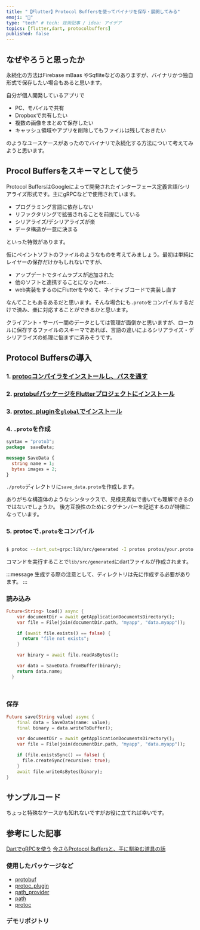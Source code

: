 ```yaml
---
title: "【Flutter】Protocol Buffersを使ってバイナリを保存・展開してみる"
emoji: "📁"
type: "tech" # tech: 技術記事 / idea: アイデア
topics: [flutter,dart, protocolbuffers]
published: false
---
```


## なぜやろうと思ったか

永続化の方法はFirebase mBaas やSqfliteなどのありますが、バイナリかつ独自形式で保存したい場合もあると思います。

自分が個人開発しているアプリで  
- PC、モバイルで共有
- Dropboxで共有したい
- 複数の画像をまとめて保存したい
- キャッシュ領域やアプリを削除してもファイルは残しておきたい


のようなユースケースがあったのでバイナリで永続化する方法について考えてみようと思います。  


## Procol Buffersをスキーマとして使う
Protocol BuffersはGoogleによって開発されたインターフェース定義言語/シリアライズ形式です。主にgRPCなどで使用されています。  

- プログラミング言語に依存しない
- リファクタリングで拡張されることを前提にしている
- シリアライズ/デシリアライズが楽
- データ構造が一意に決まる

といった特徴があります。

仮にペイントソフトのファイルのようなものを考えてみましょう。最初は単純にレイヤーの保存だけかもしれないですが、
- アップデートでタイムラプスが追加された
- 他のソフトと連携することになったetc...
- web実装をするのにFlutterをやめて、ネイティブコードで実装し直す

なんてこともあるあるだと思います。そんな場合にも`.proto`をコンパイルするだけで済み、楽に対応することができるかと思います。

クライアント・サーバー間のデータとしては管理が面倒かと思いますが、ローカルに保存するファイルのスキーマであれば、言語の違いによるシリアライズ・デシリアライズの処理に悩まずに済みそうです。

## Protocol Buffersの導入
### 1. [protocコンパイラをインストールし、パスを通す]()
### 2. [protobufパッケージをFlutterプロジェクトにインストール](https://pub.dev/packages/protobuf/install)
### 3. [protoc_pluginを`global`でインストール](https://pub.dev/packages/protoc_plugin/install)
### 4. `.proto`を作成
```proto
syntax = "proto3";
package  saveData;

message SaveData {
  string name = 1; 
  bytes images = 2;
}
```
`./proto`ディレクトリに`save_data.proto`を作成します。

ありがちな構造体のようなシンタックスで、見様見真似で書いても理解できるのではないでしょうか。
後方互換性のためにタグナンバーを記述するのが特徴になっています。
### 5. protocで`.proto`をコンパイル
```bash

$ protoc --dart_out=grpc:lib/src/generated -I protos protos/your.proto
```
コマンドを実行することで`lib/src/generated`にdartファイルが作成されます。

:::message
生成する際の注意として、ディレクトリは先に作成する必要があります。
:::

### 読み込み
```dart
Future<String> load() async {
    var documentDir = await getApplicationDocumentsDirectory();
    var file = File(join(documentDir.path, "myapp", "data.myapp"));

    if (await file.exists() == false) {
      return "file not exists";
    }

    var binary = await file.readAsBytes();

    var data = SaveData.fromBuffer(binary);
    return data.name;
  }

  
```

### 保存

```dart
Future save(String value) async {
    final data = SaveData(name: value);
    final binary = data.writeToBuffer();

    var documentDir = await getApplicationDocumentsDirectory();
    var file = File(join(documentDir.path, "myapp", "data.myapp"));

    if (file.existsSync() == false) {
      file.createSync(recursive: true);
    }
    await file.writeAsBytes(binary);
}
```


## サンプルコード

ちょっと特殊なケースかも知れないですがお役に立てれば幸いです。

## 参考にした記事

[DartでgRPCを使う](https://qiita.com/kabochapo/items/6848457ea7a966baf957#protoc)
[今さらProtocol Buffersと、手に馴染む道具の話](https://qiita.com/yugui/items/160737021d25d761b353#protocol-buffers%E3%81%A8%E3%81%AF)



### 使用したパッケージなど
- [protobuf](https://pub.dev/packages/protobuf/install)
- [protoc_plugin](https://pub.dev/packages/protoc_plugin/install)
- [path_provider]()
- [path]()
- [protoc](https://github.com/protocolbuffers/protobuf/releases)

### デモリポジトリ

